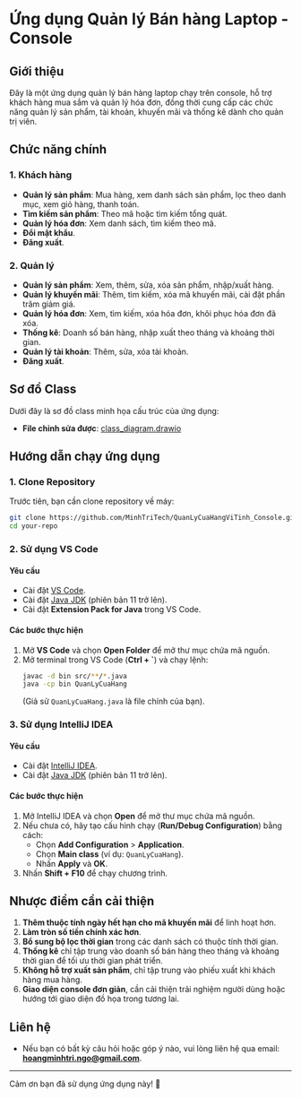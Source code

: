 # Ứng dụng Quản lý Bán hàng Laptop - Console

## Giới thiệu
Đây là một ứng dụng quản lý bán hàng laptop chạy trên console, hỗ trợ khách hàng mua sắm và quản lý hóa đơn, đồng thời cung cấp các chức năng quản lý sản phẩm, tài khoản, khuyến mãi và thống kê dành cho quản trị viên.

## Chức năng chính
### 1. Khách hàng
- **Quản lý sản phẩm**: Mua hàng, xem danh sách sản phẩm, lọc theo danh mục, xem giỏ hàng, thanh toán.
- **Tìm kiếm sản phẩm**: Theo mã hoặc tìm kiếm tổng quát.
- **Quản lý hóa đơn**: Xem danh sách, tìm kiếm theo mã.
- **Đổi mật khẩu**.
- **Đăng xuất**.

### 2. Quản lý
- **Quản lý sản phẩm**: Xem, thêm, sửa, xóa sản phẩm, nhập/xuất hàng.
- **Quản lý khuyến mãi**: Thêm, tìm kiếm, xóa mã khuyến mãi, cài đặt phần trăm giảm giá.
- **Quản lý hóa đơn**: Xem, tìm kiếm, xóa hóa đơn, khôi phục hóa đơn đã xóa.
- **Thống kê**: Doanh số bán hàng, nhập xuất theo tháng và khoảng thời gian.
- **Quản lý tài khoản**: Thêm, sửa, xóa tài khoản.
- **Đăng xuất**.

## Sơ đồ Class
Dưới đây là sơ đồ class minh họa cấu trúc của ứng dụng:

- **File chỉnh sửa được**: [class_diagram.drawio](class_diagrams.drawio)

## Hướng dẫn chạy ứng dụng
### 1. Clone Repository
Trước tiên, bạn cần clone repository về máy:
```sh
git clone https://github.com/MinhTriTech/QuanLyCuaHangViTinh_Console.git
cd your-repo
```

### 2. Sử dụng **VS Code**
#### Yêu cầu
- Cài đặt [VS Code](https://code.visualstudio.com/).
- Cài đặt [Java JDK](https://www.oracle.com/java/technologies/downloads/) (phiên bản 11 trở lên).
- Cài đặt **Extension Pack for Java** trong VS Code.

#### Các bước thực hiện
1. Mở **VS Code** và chọn **Open Folder** để mở thư mục chứa mã nguồn.
2. Mở terminal trong VS Code (**Ctrl + `**) và chạy lệnh:
   ```sh
   javac -d bin src/**/*.java
   java -cp bin QuanLyCuaHang
   ```
   (Giả sử `QuanLyCuaHang.java` là file chính của bạn).

### 3. Sử dụng **IntelliJ IDEA**
#### Yêu cầu
- Cài đặt [IntelliJ IDEA](https://www.jetbrains.com/idea/download/?section=windows).
- Cài đặt [Java JDK](https://www.oracle.com/java/technologies/downloads/) (phiên bản 11 trở lên).

#### Các bước thực hiện
1. Mở IntelliJ IDEA và chọn **Open** để mở thư mục chứa mã nguồn.
2. Nếu chưa có, hãy tạo cấu hình chạy (**Run/Debug Configuration**) bằng cách:
   - Chọn **Add Configuration** > **Application**.
   - Chọn **Main class** (ví dụ: `QuanLyCuaHang`).
   - Nhấn **Apply** và **OK**.
3. Nhấn **Shift + F10** để chạy chương trình.

## Nhược điểm cần cải thiện
1. **Thêm thuộc tính ngày hết hạn cho mã khuyến mãi** để linh hoạt hơn.
2. **Làm tròn số tiền chính xác hơn**.
3. **Bổ sung bộ lọc thời gian** trong các danh sách có thuộc tính thời gian.
4. **Thống kê** chỉ tập trung vào doanh số bán hàng theo tháng và khoảng thời gian để tối ưu thời gian phát triển.
5. **Không hỗ trợ xuất sản phẩm**, chỉ tập trung vào phiếu xuất khi khách hàng mua hàng.
6. **Giao diện console đơn giản**, cần cải thiện trải nghiệm người dùng hoặc hướng tới giao diện đồ họa trong tương lai.

## Liên hệ
- Nếu bạn có bất kỳ câu hỏi hoặc góp ý nào, vui lòng liên hệ qua email: **hoangminhtri.ngo@gmail.com**.

---
Cảm ơn bạn đã sử dụng ứng dụng này! 🚀

